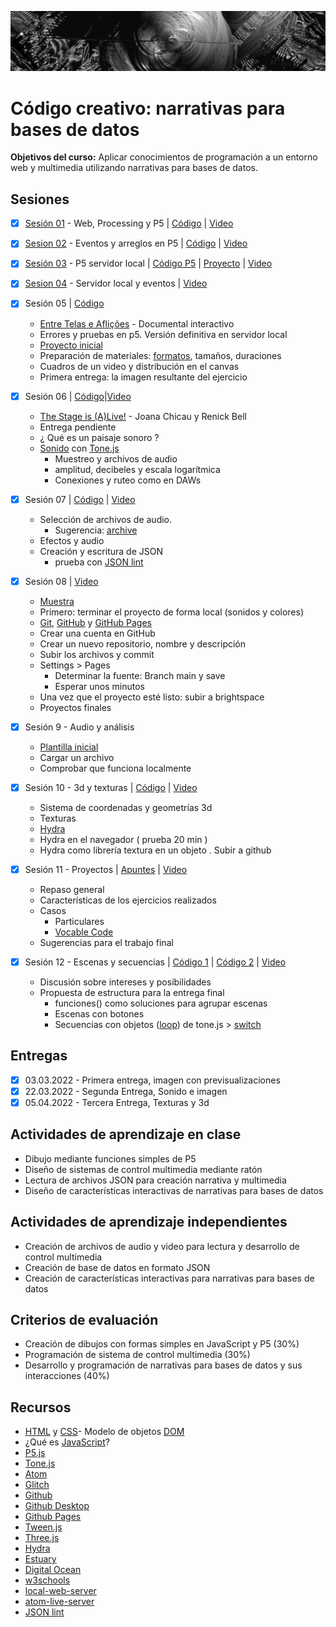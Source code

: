![portada](https://github.com/EmilioOcelotl/cc4-ct-2022-2/blob/main/img/of13.png)

# Código creativo: narrativas para bases de datos

**Objetivos del curso:** Aplicar conocimientos de programación a un entorno web y multimedia utilizando narrativas para bases de datos.

## Sesiones

- [x] [Sesión 01](https://github.com/EmilioOcelotl/cc4-ct-2022-2/tree/main/s01) - Web, Processing y P5 | [Código](https://editor.p5js.org/emilioocelotl/sketches/eAnvhPnTB) | [Video](https://drive.google.com/file/d/1wdfkNeOsiA0e1EUBgKNGjlUPprTLzn54/view?usp=sharing)

- [x] [Sesion 02](https://github.com/EmilioOcelotl/cc4-ct-2022-2/tree/main/s02) - Eventos y arreglos en P5 | [Código](https://editor.p5js.org/emilioocelotl/sketches/o0SQFym9n) | [Video](https://drive.google.com/file/d/16O7oYnm_tfCPlVnXgvaolvYfaNNySbRo/view?usp=sharing)
 
- [x] [Sesión 03](https://github.com/EmilioOcelotl/cc4-ct-2022-2/tree/main/s03) - P5 servidor local | [Código P5](https://editor.p5js.org/emilioocelotl/sketches/Pt0WO6brI) | [Proyecto](https://github.com/EmilioOcelotl/cc4-ct-2022-2/tree/main/s03) | [Video](https://drive.google.com/file/d/1basqY3xzUHHrYO5ky2GwF59aPxn4TLrU/view?usp=sharing) 
- [x] [Sesion 04](https://github.com/EmilioOcelotl/cc4-ct-2022-2/tree/main/s04) - Servidor local y eventos | [Video](https://drive.google.com/file/d/1duhl5p8EtipH3hCxzaRMLayGWTxJb1wu/view?usp=sharing) 

- [x] Sesión 05 | [Código](https://drive.google.com/file/d/1wBoZcBVxZ09UVehm8zETRm6GFrc8pNt4/view?usp=sharing)
  - [Entre Telas e Aflições](https://entretelaseaflicoes.com/) - Documental interactivo 
  - Errores y pruebas en p5. Versión definitiva en servidor local 
  - [Proyecto inicial](https://drive.google.com/file/d/1do78RYIvJVUD5iMqBuo8FUJjo2mQ2GNN/view?usp=sharing) 
  - Preparación de materiales: [formatos](https://developer.mozilla.org/en-US/docs/Web/Media/Formats), tamaños, duraciones
  - Cuadros de un video y distribución en el canvas
  - Primera entrega: la imagen resultante del ejercicio 

- [x] Sesión 06 | [Código](https://drive.google.com/file/d/1oXnICAt6vOwBOdxQNCZsM5SAFyiFSz0p/view?usp=sharing)|[Video](https://drive.google.com/file/d/1B4YlnSWK-zNiTlFzpNV33DI_HI1rOv5S/view?usp=sharing)
  - [The Stage is (A)Live!](https://www.geometries.xyz/theStageIsAlive/index.html) - Joana Chicau y Renick Bell 
  - Entrega pendiente
  - ¿ Qué es un paisaje sonoro ?
  - [Sonido](https://processing.org/tutorials/sound) con [Tone.js](https://tonejs.github.io/)
    - Muestreo y archivos de audio 
    - amplitud, decibeles y escala logarítmica 
    - Conexiones y ruteo como en DAWs

- [x] Sesión 07 | [Código](https://drive.google.com/file/d/1EH4pdn_ZL_4XH8l8as_VTJcE_Nd5Fap0/view?usp=sharing) | [Video](https://drive.google.com/file/d/1lz6YRuSmjOvWEcOKD4ABtByJzHz84mR-/view?usp=sharing)
  - Selección de archivos de audio.
    - Sugerencia: [archive](https://archive.org/) 
  - Efectos y audio 
  - Creación y escritura de JSON
    - prueba con [JSON lint](https://jsonlint.com/)

- [x] Sesión 08 | [Video](https://drive.google.com/file/d/1sxeI3K83wWj8DRN3aG_w0qQHVJLDf4s1/view?usp=sharing)
  - [Muestra](https://github.com/EmilioOcelotl/s7) 
  - Primero: terminar el proyecto de forma local (sonidos y colores) 
  - [Git](https://git-scm.com/), [GitHub](https://github.com/) y [GitHub Pages](https://pages.github.com/) 
  - Crear una cuenta en GitHub
  - Crear un nuevo repositorio, nombre y descripción
  - Subir los archivos y commit
  - Settings > Pages
    - Determinar la fuente: Branch main y save
    - Esperar unos minutos
  - Una vez que el proyecto esté listo: subir a brightspace
  - Proyectos finales 

- [x] Sesión 9 - Audio y análisis
  - [Plantilla inicial](https://drive.google.com/file/d/1y8VDdFd4l4FWIzq7yu6ar5jxvwK5gZSR/view?usp=sharing)
  - Cargar un archivo
  - Comprobar que funciona localmente

- [x] Sesión 10 - 3d y texturas | [Código](https://drive.google.com/file/d/1kiuStQ7D645QG8FVOpnaJcxQwyn-hmC_/view?usp=sharing) | [Video](https://drive.google.com/file/d/1dTEdbJ0WOxbo0MJhHf3zObEiUo9vv7lT/view?usp=sharing)

  - Sistema de coordenadas y geometrías 3d
  - Texturas
  - [Hydra](https://hydra.ojack.xyz/api/) 
  - Hydra en el navegador ( prueba 20 min )
  - Hydra como librería textura en un objeto
  . Subir a github 

- [x] Sesión 11 - Proyectos | [Apuntes](https://github.com/EmilioOcelotl/cc4-ct-2022-2/tree/main/s11) | [Video](https://drive.google.com/file/d/1k--W44aKjAfYzokQlQCYIG5P28167rQO/view?usp=sharing) 
  - Repaso general
  - Características de los ejercicios realizados
  - Casos 
    - Particulares
    - [Vocable Code](https://dobbeltdagger.net/VocableCode/)
  - Sugerencias para el trabajo final 

- [x] Sesión 12 - Escenas y secuencias | [Código 1](https://drive.google.com/file/d/1zrz2PTQ5MJcAcyxf1zDDKDhyX7eJXEj0/view?usp=sharing) | [Código 2](https://drive.google.com/file/d/1BrfkaZ_fde95DqT5cedzZr9NTYbIaIQA/view?usp=sharing) | [Video](https://drive.google.com/file/d/1mynk1JhqQR-EHeIgVBln0l2-zEuKL6Gu/view?usp=sharing)
  - Discusión sobre intereses y posibilidades 
  - Propuesta de estructura para la entrega final
    - funciones() como soluciones para agrupar escenas 
    - Escenas con botones
    - Secuencias con objetos ([loop](https://tonejs.github.io/docs/14.7.77/Loop.html)) de tone.js > [switch](https://developer.mozilla.org/es/docs/Web/JavaScript/Reference/Statements/switch) 

## Entregas

- [x] 03.03.2022 - Primera entrega, imagen con previsualizaciones 
- [x] 22.03.2022 - Segunda Entrega, Sonido e imagen 
- [x] 05.04.2022 - Tercera Entrega, Texturas y 3d 

## Actividades de aprendizaje en clase

- Dibujo mediante funciones simples de P5
- Diseño de sistemas de control multimedia mediante ratón
- Lectura de archivos JSON para creación narrativa y multimedia
- Diseño de características interactivas de narrativas para bases de datos

## Actividades de aprendizaje independientes

- Creación de archivos de audio y video para lectura y desarrollo de control multimedia
- Creación de base de datos en formato JSON
- Creación de características interactivas para narrativas para bases de datos

## Criterios de evaluación

- Creación de dibujos con formas simples en JavaScript y P5 (30%)
- Programación de sistema de control multimedia (30%)
- Desarrollo y programación de narrativas para bases de datos y sus interacciones (40%)

## Recursos

- [HTML](https://www.w3schools.com/html/html_intro.asp) y [CSS](https://www.w3schools.com/css/css_intro.asp)- Modelo de objetos [DOM](https://developer.mozilla.org/es/docs/Glossary/DOM) 
- ¿Qué es [JavaScript](https://developer.mozilla.org/es/docs/Web/JavaScript)?
- [P5.js](https://p5js.org/)
- [Tone.js](https://tonejs.github.io/)
- [Atom](https://atom.io/)
- [Glitch](https://glitch.com/)
- [Github](https://github.com/)
- [Github Desktop](https://desktop.github.com/)
- [Github Pages](https://pages.github.com/)
- [Tween.js](https://createjs.com/tweenjs)
- [Three.js](https://threejs.org/)
- [Hydra](https://hydra.ojack.xyz/)
- [Estuary](https://estuary.mcmaster.ca/)
- [Digital Ocean](https://www.digitalocean.com/)
- [w3schools](https://www.w3schools.com/)
- [local-web-server](https://atom.io/packages/local-web-server)
- [atom-live-server](https://atom.io/packages/atom-live-server)
- [JSON lint](https://jsonlint.com/)